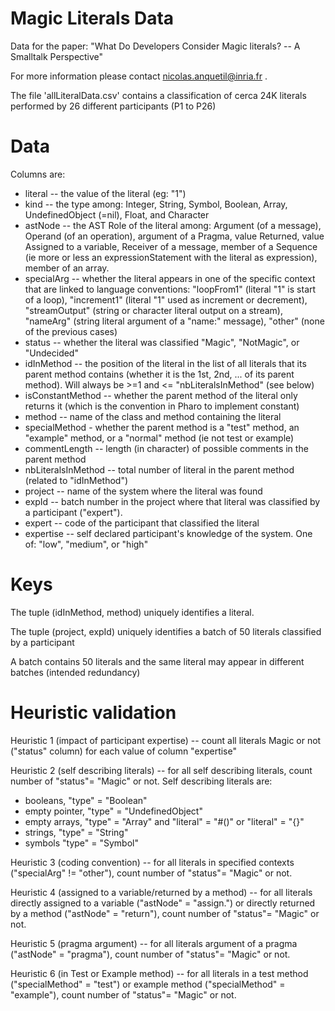 # Magic Literals Data

Data for the paper: "What Do Developers Consider Magic literals? -- A Smalltalk Perspective"


For more information please contact nicolas.anquetil@inria.fr .


The file 'allLiteralData.csv' contains a classification of cerca 24K literals performed by 26 different participants (P1 to P26)


# Data

Columns are:

- literal -- the value of the literal (eg: "1")
- kind -- the type among: Integer, String, Symbol, Boolean, Array, UndefinedObject (=nil), Float, and Character
- astNode -- the AST Role of the literal among: Argument (of a message), Operand (of an operation), argument of a Pragma, value Returned, value Assigned to a variable, Receiver of a message, member of a Sequence (ie more or less an expressionStatement with the literal as expression), member of an array.
- specialArg -- whether the literal appears in one of the specific context that are linked to language conventions: "loopFrom1" (literal "1" is start of a loop), "increment1" (literal "1" used as increment or decrement), "streamOutput" (string or character literal output on a stream), "nameArg" (string literal argument of a "name:" message), "other" (none of the previous cases)
- status -- whether the literal was classified "Magic", "NotMagic", or "Undecided"
- idInMethod -- the position of the literal in the list of all literals that its parent method contains (whether it is the 1st, 2nd, ... of its parent method). Will always be >=1 and <= "nbLiteralsInMethod" (see below)
- isConstantMethod -- whether the parent method of the literal only returns it (which is the convention in Pharo to implement constant)
- method -- name of the class and method containing the literal
- specialMethod - whether the parent method is a "test" method, an "example" method, or a "normal" method (ie not test or example)
- commentLength -- length (in character) of possible comments in the parent method
- nbLiteralsInMethod -- total number of literal in the parent method (related to "idInMethod")
- project -- name of the system where the literal was found
- expId -- batch number in the project where that literal was classified by a participant ("expert").
- expert -- code of the participant that classified the literal
- expertise -- self declared participant's knowledge of the system. One of: "low", "medium", or "high"


# Keys

The tuple (idInMethod, method) uniquely identifies a literal.

The tuple (project, expId) uniquely identifies a batch of 50 literals classified by a participant

A batch contains 50 literals and the same literal may appear in different batches (intended redundancy)


# Heuristic validation

Heuristic 1 (impact of participant expertise) -- count all literals Magic or not ("status" column) for each value of column "expertise"

Heuristic 2 (self describing literals) -- for all self describing literals, count number of "status"= "Magic" or not. Self describing literals are:
  - booleans, "type" = "Boolean"
  - empty pointer, "type" = "UndefinedObject"
  - empty arrays, "type" = "Array" and "literal" = "#()" or "literal" = "{}"
  - strings, "type" = "String"
  - symbols "type" = "Symbol"

Heuristic 3 (coding convention) -- for all literals in specified contexts ("specialArg" != "other"), count number of "status"= "Magic" or not.

Heuristic 4 (assigned to a variable/returned by a method) -- for all literals directly assigned to a variable ("astNode" = "assign.") or directly returned by a method ("astNode" = "return"), count number of "status"= "Magic" or not.

Heuristic 5 (pragma argument) -- for all literals argument of a pragma ("astNode" = "pragma"), count number of "status"= "Magic" or not.

Heuristic 6 (in Test or Example method) -- for all literals in a test method ("specialMethod" = "test") or example method ("specialMethod" = "example"), count number of "status"= "Magic" or not.

